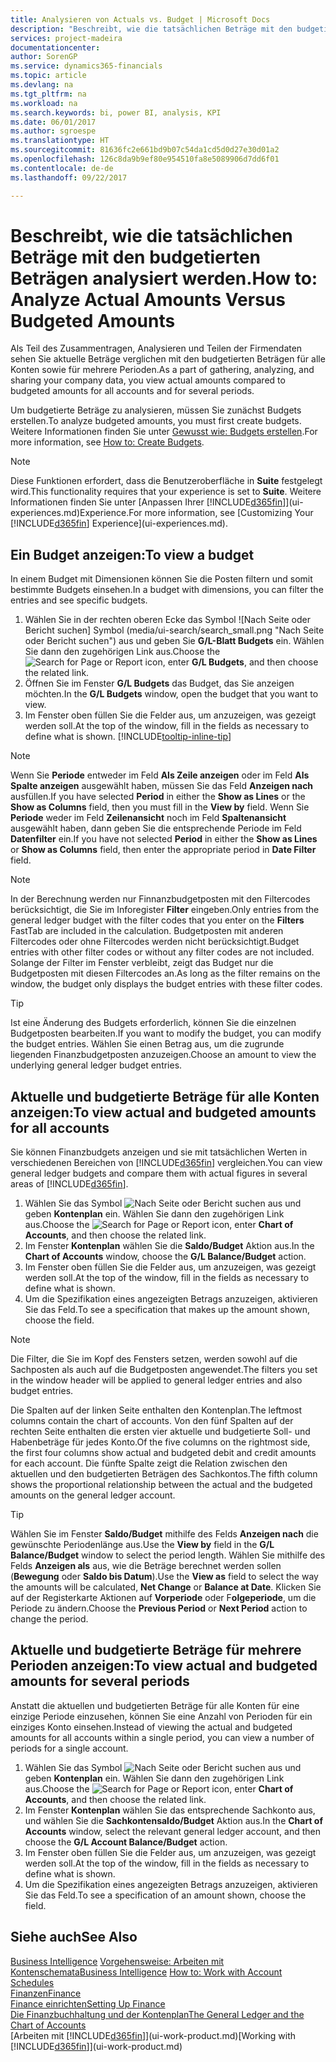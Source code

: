 ```yaml
---
title: Analysieren von Actuals vs. Budget | Microsoft Docs
description: "Beschreibt, wie die tatsächlichen Beträge mit den budgetierten Beträgen analysiert werden."
services: project-madeira
documentationcenter: 
author: SorenGP
ms.service: dynamics365-financials
ms.topic: article
ms.devlang: na
ms.tgt_pltfrm: na
ms.workload: na
ms.search.keywords: bi, power BI, analysis, KPI
ms.date: 06/01/2017
ms.author: sgroespe
ms.translationtype: HT
ms.sourcegitcommit: 81636fc2e661bd9b07c54da1cd5d0d27e30d01a2
ms.openlocfilehash: 126c8da9b9ef80e954510fa8e5089906d7dd6f01
ms.contentlocale: de-de
ms.lasthandoff: 09/22/2017

---
```

# <a name="how-to-analyze-actual-amounts-versus-budgeted-amounts"></a><span data-ttu-id="71198-103">Beschreibt, wie die tatsächlichen Beträge mit den budgetierten Beträgen analysiert werden.</span><span class="sxs-lookup"><span data-stu-id="71198-103">How to: Analyze Actual Amounts Versus Budgeted Amounts</span></span>
<span data-ttu-id="71198-104">Als Teil des Zusammentragen, Analysieren und Teilen der Firmendaten sehen Sie aktuelle Beträge verglichen mit den budgetierten Beträgen für alle Konten sowie für mehrere Perioden.</span><span class="sxs-lookup"><span data-stu-id="71198-104">As a part of gathering, analyzing, and sharing your company data, you view actual amounts compared to budgeted amounts for all accounts and for several periods.</span></span>

<span data-ttu-id="71198-105">Um budgetierte Beträge zu analysieren, müssen Sie zunächst Budgets erstellen.</span><span class="sxs-lookup"><span data-stu-id="71198-105">To analyze budgeted amounts, you must first create budgets.</span></span> <span data-ttu-id="71198-106">Weitere Informationen finden Sie unter [Gewusst wie: Budgets erstellen](finance-how-create-budgets.md).</span><span class="sxs-lookup"><span data-stu-id="71198-106">For more information, see [How to: Create Budgets](finance-how-create-budgets.md).</span></span>

> [!NOTE]  
>   <span data-ttu-id="71198-107">Diese Funktionen erfordert, dass die Benutzeroberfläche in **Suite** festgelegt wird.</span><span class="sxs-lookup"><span data-stu-id="71198-107">This functionality requires that your experience is set to **Suite**.</span></span> <span data-ttu-id="71198-108">Weitere Informationen finden Sie unter [Anpassen Ihrer [!INCLUDE[d365fin](includes/d365fin_md.md)]](ui-experiences.md)Experience.</span><span class="sxs-lookup"><span data-stu-id="71198-108">For more information, see [Customizing Your [!INCLUDE[d365fin](includes/d365fin_md.md)] Experience](ui-experiences.md).</span></span>

## <a name="to-view-a-budget"></a><span data-ttu-id="71198-109">Ein Budget anzeigen:</span><span class="sxs-lookup"><span data-stu-id="71198-109">To view a budget</span></span>
<span data-ttu-id="71198-110">In einem Budget mit Dimensionen können Sie die Posten filtern und somit bestimmte Budgets einsehen.</span><span class="sxs-lookup"><span data-stu-id="71198-110">In a budget with dimensions, you can filter the entries and see specific budgets.</span></span>

1. <span data-ttu-id="71198-111">Wählen Sie in der rechten oberen Ecke das Symbol ![Nach Seite oder Bericht suchen] Symbol (media/ui-search/search_small.png "Nach Seite oder Bericht suchen") aus und geben Sie **G/L-Blatt Budgets** ein. Wählen Sie dann den zugehörigen Link aus.</span><span class="sxs-lookup"><span data-stu-id="71198-111">Choose the ![Search for Page or Report](media/ui-search/search_small.png "Search for Page or Report icon") icon, enter **G/L Budgets**, and then choose the related link.</span></span>
2. <span data-ttu-id="71198-112">Öffnen Sie im Fenster **G/L Budgets** das Budget, das Sie anzeigen möchten.</span><span class="sxs-lookup"><span data-stu-id="71198-112">In the **G/L Budgets** window, open the budget that you want to view.</span></span>  
3. <span data-ttu-id="71198-113">Im Fenster oben füllen Sie die Felder aus, um anzuzeigen, was gezeigt werden soll.</span><span class="sxs-lookup"><span data-stu-id="71198-113">At the top of the window, fill in the fields as necessary to define what is shown.</span></span> [!INCLUDE[tooltip-inline-tip](includes/tooltip-inline-tip_md.md)]

> [!NOTE]  
>   <span data-ttu-id="71198-114">Wenn Sie **Periode** entweder im Feld **Als Zeile anzeigen** oder im Feld **Als Spalte anzeigen** ausgewählt haben, müssen Sie das Feld **Anzeigen nach** ausfüllen.</span><span class="sxs-lookup"><span data-stu-id="71198-114">If you have selected **Period** in either the **Show as Lines** or the **Show as Columns** field, then you must fill in the **View by** field.</span></span> <span data-ttu-id="71198-115">Wenn Sie  **Periode** weder im Feld **Zeilenansicht** noch im Feld **Spaltenansicht** ausgewählt haben, dann geben Sie die entsprechende Periode im Feld **Datenfilter** ein.</span><span class="sxs-lookup"><span data-stu-id="71198-115">If you have not selected **Period** in either the **Show as Lines** or **Show as Columns** field, then enter the appropriate period in **Date Filter** field.</span></span>  

> [!NOTE]  
>   <span data-ttu-id="71198-116">In der Berechnung werden nur Finnanzbudgetposten mit den Filtercodes berücksichtigt, die Sie im Inforegister **Filter** eingeben.</span><span class="sxs-lookup"><span data-stu-id="71198-116">Only entries from the general ledger budget with the filter codes that you enter on the **Filters** FastTab are included in the calculation.</span></span> <span data-ttu-id="71198-117">Budgetposten mit anderen Filtercodes oder ohne Filtercodes werden nicht berücksichtigt.</span><span class="sxs-lookup"><span data-stu-id="71198-117">Budget entries with other filter codes or without any filter codes are not included.</span></span> <span data-ttu-id="71198-118">Solange der Filter im Fenster verbleibt, zeigt das Budget nur die Budgetposten mit diesen Filtercodes an.</span><span class="sxs-lookup"><span data-stu-id="71198-118">As long as the filter remains on the window, the budget only displays the budget entries with these filter codes.</span></span>  

> [!TIP]  
>   <span data-ttu-id="71198-119">Ist eine Änderung des Budgets erforderlich, können Sie die einzelnen Budgetposten bearbeiten.</span><span class="sxs-lookup"><span data-stu-id="71198-119">If you want to modify the budget, you can modify the budget entries.</span></span> <span data-ttu-id="71198-120">Wählen Sie einen Betrag aus, um die zugrunde liegenden Finanzbudgetposten anzuzeigen.</span><span class="sxs-lookup"><span data-stu-id="71198-120">Choose an amount to view the underlying general ledger budget entries.</span></span>

## <a name="to-view-actual-and-budgeted-amounts-for-all-accounts"></a><span data-ttu-id="71198-121">Aktuelle und budgetierte Beträge für alle Konten anzeigen:</span><span class="sxs-lookup"><span data-stu-id="71198-121">To view actual and budgeted amounts for all accounts</span></span>  
<span data-ttu-id="71198-122">Sie können Finanzbudgets anzeigen und sie mit tatsächlichen Werten in verschiedenen Bereichen von [!INCLUDE[d365fin](includes/d365fin_md.md)] vergleichen.</span><span class="sxs-lookup"><span data-stu-id="71198-122">You can view general ledger budgets and compare them with actual figures in several areas of [!INCLUDE[d365fin](includes/d365fin_md.md)].</span></span>

1. <span data-ttu-id="71198-123">Wählen Sie das Symbol ![Nach Seite oder Bericht suchen](media/ui-search/search_small.png "Nach Seite oder Bericht suchen") aus und geben **Kontenplan** ein. Wählen Sie dann den zugehörigen Link aus.</span><span class="sxs-lookup"><span data-stu-id="71198-123">Choose the ![Search for Page or Report](media/ui-search/search_small.png "Search for Page or Report icon") icon, enter **Chart of Accounts**, and then choose the related link.</span></span>  
2. <span data-ttu-id="71198-124">Im Fenster **Kontenplan** wählen Sie die **Saldo/Budget** Aktion aus.</span><span class="sxs-lookup"><span data-stu-id="71198-124">In the **Chart of Accounts** window, choose the **G/L Balance/Budget** action.</span></span>
3. <span data-ttu-id="71198-125">Im Fenster oben füllen Sie die Felder aus, um anzuzeigen, was gezeigt werden soll.</span><span class="sxs-lookup"><span data-stu-id="71198-125">At the top of the window, fill in the fields as necessary to define what is shown.</span></span>  
4. <span data-ttu-id="71198-126">Um die Spezifikation eines angezeigten Betrags anzuzeigen, aktivieren Sie das Feld.</span><span class="sxs-lookup"><span data-stu-id="71198-126">To see a specification that makes up the amount shown, choose the field.</span></span>  

> [!NOTE]  
>   <span data-ttu-id="71198-127">Die Filter, die Sie im Kopf des Fensters setzen, werden sowohl auf die Sachposten als auch auf die Budgetposten angewendet.</span><span class="sxs-lookup"><span data-stu-id="71198-127">The filters you set in the window header will be applied to general ledger entries and also budget entries.</span></span>

<span data-ttu-id="71198-128">Die Spalten auf der linken Seite enthalten den Kontenplan.</span><span class="sxs-lookup"><span data-stu-id="71198-128">The leftmost columns contain the chart of accounts.</span></span> <span data-ttu-id="71198-129">Von den fünf Spalten auf der rechten Seite enthalten die ersten vier aktuelle und budgetierte Soll- und Habenbeträge für jedes Konto.</span><span class="sxs-lookup"><span data-stu-id="71198-129">Of the five columns on the rightmost side, the first four columns show actual and budgeted debit and credit amounts for each account.</span></span> <span data-ttu-id="71198-130">Die fünfte Spalte zeigt die Relation zwischen den aktuellen und den budgetierten Beträgen des Sachkontos.</span><span class="sxs-lookup"><span data-stu-id="71198-130">The fifth column shows the proportional relationship between the actual and the budgeted amounts on the general ledger account.</span></span>  

> [!TIP]  
>   <span data-ttu-id="71198-131">Wählen Sie im Fenster **Saldo/Budget** mithilfe des Felds **Anzeigen nach** die gewünschte Periodenlänge aus.</span><span class="sxs-lookup"><span data-stu-id="71198-131">Use the **View by** field in the **G/L Balance/Budget** window to select the period length.</span></span> <span data-ttu-id="71198-132">Wählen Sie mithilfe des Felds **Anzeigen als** aus, wie die Beträge berechnet werden sollen (**Bewegung** oder **Saldo bis Datum**).</span><span class="sxs-lookup"><span data-stu-id="71198-132">Use the **View as** field to select the way the amounts will be calculated, **Net Change** or **Balance at Date**.</span></span> <span data-ttu-id="71198-133">Klicken Sie auf der Registerkarte Aktionen auf **Vorperiode** oder F**olgeperiode**, um die Periode zu ändern.</span><span class="sxs-lookup"><span data-stu-id="71198-133">Choose the **Previous Period** or **Next Period** action to change the period.</span></span>  

## <a name="to-view-actual-and-budgeted-amounts-for-several-periods"></a><span data-ttu-id="71198-134">Aktuelle und budgetierte Beträge für mehrere Perioden anzeigen:</span><span class="sxs-lookup"><span data-stu-id="71198-134">To view actual and budgeted amounts for several periods</span></span>  
<span data-ttu-id="71198-135">Anstatt die aktuellen und budgetierten Beträge für alle Konten für eine einzige Periode einzusehen, können Sie eine Anzahl von Perioden für ein einziges Konto einsehen.</span><span class="sxs-lookup"><span data-stu-id="71198-135">Instead of viewing the actual and budgeted amounts for all accounts within a single period, you can view a number of periods for a single account.</span></span>  

1. <span data-ttu-id="71198-136">Wählen Sie das Symbol ![Nach Seite oder Bericht suchen](media/ui-search/search_small.png "Nach Seite oder Bericht suchen") aus und geben **Kontenplan** ein. Wählen Sie dann den zugehörigen Link aus.</span><span class="sxs-lookup"><span data-stu-id="71198-136">Choose the ![Search for Page or Report](media/ui-search/search_small.png "Search for Page or Report icon") icon, enter **Chart of Accounts**, and then choose the related link.</span></span>  
2. <span data-ttu-id="71198-137">Im Fenster **Kontenplan** wählen Sie das entsprechende Sachkonto aus, und wählen Sie die **Sachkontensaldo/Budget** Aktion aus.</span><span class="sxs-lookup"><span data-stu-id="71198-137">In the **Chart of Accounts** window, select the relevant general ledger account, and then choose the **G/L Account Balance/Budget** action.</span></span>  
3. <span data-ttu-id="71198-138">Im Fenster oben füllen Sie die Felder aus, um anzuzeigen, was gezeigt werden soll.</span><span class="sxs-lookup"><span data-stu-id="71198-138">At the top of the window, fill in the fields as necessary to define what is shown.</span></span>   
4. <span data-ttu-id="71198-139">Um die Spezifikation eines angezeigten Betrags anzuzeigen, aktivieren Sie das Feld.</span><span class="sxs-lookup"><span data-stu-id="71198-139">To see a specification of an amount shown, choose the field.</span></span>  

## <a name="see-also"></a><span data-ttu-id="71198-140">Siehe auch</span><span class="sxs-lookup"><span data-stu-id="71198-140">See Also</span></span>
<span data-ttu-id="71198-141">[Business Intelligence](bi.md)
[Vorgehensweise: Arbeiten mit Kontenschemata](bi-how-work-account-schedule.md)</span><span class="sxs-lookup"><span data-stu-id="71198-141">[Business Intelligence](bi.md)
[How to: Work with Account Schedules](bi-how-work-account-schedule.md)</span></span>  
[<span data-ttu-id="71198-142">Finanzen</span><span class="sxs-lookup"><span data-stu-id="71198-142">Finance</span></span>](finance.md)  
[<span data-ttu-id="71198-143">Finance einrichten</span><span class="sxs-lookup"><span data-stu-id="71198-143">Setting Up Finance</span></span>](finance-setup-finance.md)  
[<span data-ttu-id="71198-144">Die Finanzbuchhaltung und der Kontenplan</span><span class="sxs-lookup"><span data-stu-id="71198-144">The General Ledger and the Chart of Accounts</span></span>](finance-general-ledger.md)  
<span data-ttu-id="71198-145">[Arbeiten mit [!INCLUDE[d365fin](includes/d365fin_md.md)]](ui-work-product.md)</span><span class="sxs-lookup"><span data-stu-id="71198-145">[Working with [!INCLUDE[d365fin](includes/d365fin_md.md)]](ui-work-product.md)</span></span>  


